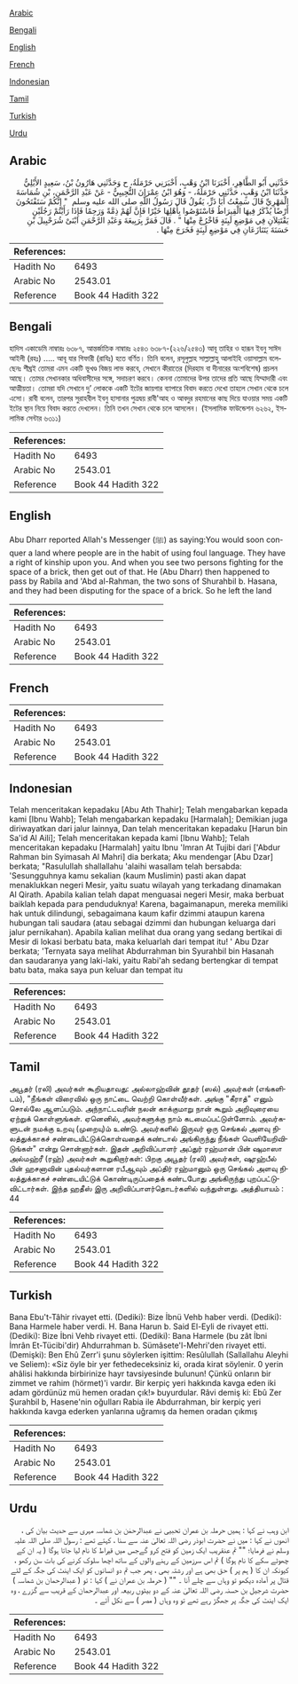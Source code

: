 [Arabic](#arabic)

[Bengali](#bengali)

[English](#english)

[French](#french)

[Indonesian](#indonesian)

[Tamil](#tamil)

[Turkish](#turkish)

[Urdu](#urdu)

## Arabic


<div dir="rtl" lang="ar" style={{fontSize:'larger',backgroundColor:'#f8f9fa',padding:20}}>
حَدَّثَنِي أَبُو الطَّاهِرِ، أَخْبَرَنَا ابْنُ وَهْبٍ، أَخْبَرَنِي حَرْمَلَةُ، ح وَحَدَّثَنِي هَارُونُ بْنُ، سَعِيدٍ الأَيْلِيُّ حَدَّثَنَا ابْنُ وَهْبٍ، حَدَّثَنِي حَرْمَلَةُ، - وَهُوَ ابْنُ عِمْرَانَ التُّجِيبِيُّ - عَنْ عَبْدِ الرَّحْمَنِ، بْنِ شُمَاسَةَ الْمَهْرِيِّ قَالَ سَمِعْتُ أَبَا ذَرٍّ، يَقُولُ قَالَ رَسُولُ اللَّهِ صلى الله عليه وسلم ‏ "‏ إِنَّكُمْ سَتَفْتَحُونَ أَرْضًا يُذْكَرُ فِيهَا الْقِيرَاطُ فَاسْتَوْصُوا بِأَهْلِهَا خَيْرًا فَإِنَّ لَهُمْ ذِمَّةً وَرَحِمًا فَإِذَا رَأَيْتُمْ رَجُلَيْنِ يَقْتَتِلاَنِ فِي مَوْضِعِ لَبِنَةٍ فَاخْرُجْ مِنْهَا ‏"‏ ‏.‏ قَالَ فَمَرَّ بِرَبِيعَةَ وَعَبْدِ الرَّحْمَنِ ابْنَىْ شُرَحْبِيلَ بْنِ حَسَنَةَ يَتَنَازَعَانِ فِي مَوْضِعِ لَبِنَةٍ فَخَرَجَ مِنْهَا ‏.‏
</div>
<div style={{backgroundColor:'#f8f9fa',padding:20, marginBottom: 10}}><table> <thead> <tr> <th>References:</th> <th></th> </tr> </thead> <tbody><tr><td>Hadith No</td><td>6493</td></tr><tr><td>Arabic No</td><td>2543.01</td></tr><tr><td>Reference</td><td>Book 44 Hadith 322</td></tr></tbody></table></div>

## Bengali


<div dir="ltr" lang="bn" style={{fontSize:'larger',backgroundColor:'#f8f9fa',padding:20}}>
হাদিস একাডেমি নাম্বারঃ ৬৩৮৭, আন্তর্জাতিক নাম্বারঃ ২৫৪৩ ৬৩৮৭-(২২৬/২৫৪৩) আবূ তাহির ও হারূন ইবনু সাঈদ আইলী (রহঃ) ..... আবূ যার গিফারী (রাযিঃ) হতে বর্ণিত। তিনি বলেন, রসূলুল্লাহ সাল্লাল্লাহু আলাইহি ওয়াসাল্লাম বলেছেনঃ শীঘ্রই তোমরা এমন একটি ভূখণ্ড বিজয় লাভ করবে, সেখানে কীরাতের (দিরহাম বা দীনারের অংশবিশেষ) প্রচলন আছে। তোমর সেখানকার অধিবাসীদের সঙ্গে, সদাচরণ করবে। কেননা তোমাদের উপর তাদের প্রতি আছে যিম্মাদারী এবং আত্মীয়তা। তোমরা যদি সেখানে দু’ লোককে একটি ইটের জায়গার ব্যাপারে বিবাদ করতে দেখো তাহলে সেখান থেকে চলে এসো। রাবী বলেন, তারপর সুরাহবীল ইবনু হাসানার পুত্রদ্বয় রাবী'আহ ও আবদুর রহমানের কাছ দিয়ে যাওয়ার সময় একটি ইটের স্থান নিয়ে বিবাদ করতে দেখলেন। তিনি তখন সেখান থেকে চলে আসলেন। (ইসলামিক ফাউন্ডেশন ৬২৬২, ইসলামিক সেন্টার ৬৩১১)
</div>
<div style={{backgroundColor:'#f8f9fa',padding:20, marginBottom: 10}}><table> <thead> <tr> <th>References:</th> <th></th> </tr> </thead> <tbody><tr><td>Hadith No</td><td>6493</td></tr><tr><td>Arabic No</td><td>2543.01</td></tr><tr><td>Reference</td><td>Book 44 Hadith 322</td></tr></tbody></table></div>

## English


<div dir="ltr" lang="en" style={{fontSize:'larger',backgroundColor:'#f8f9fa',padding:20}}>
Abu Dharr reported Allah's Messenger (ﷺ) as saying:You would soon conquer a land where people are in the habit of using foul language. They have a right of kinship upon you. And when you see two persons fighting for the space of a brick, then get out of that. He (Abu Dharr) then happened to pass by Rabila and 'Abd al-Rahman, the two sons of Shurahbil b. Hasana, and they had been disputing for the space of a brick. So he left the land
</div>
<div style={{backgroundColor:'#f8f9fa',padding:20, marginBottom: 10}}><table> <thead> <tr> <th>References:</th> <th></th> </tr> </thead> <tbody><tr><td>Hadith No</td><td>6493</td></tr><tr><td>Arabic No</td><td>2543.01</td></tr><tr><td>Reference</td><td>Book 44 Hadith 322</td></tr></tbody></table></div>

## French


<div dir="ltr" lang="fr" style={{fontSize:'larger',backgroundColor:'#f8f9fa',padding:20}}>

</div>
<div style={{backgroundColor:'#f8f9fa',padding:20, marginBottom: 10}}><table> <thead> <tr> <th>References:</th> <th></th> </tr> </thead> <tbody><tr><td>Hadith No</td><td>6493</td></tr><tr><td>Arabic No</td><td>2543.01</td></tr><tr><td>Reference</td><td>Book 44 Hadith 322</td></tr></tbody></table></div>

## Indonesian


<div dir="ltr" lang="id" style={{fontSize:'larger',backgroundColor:'#f8f9fa',padding:20}}>
Telah menceritakan kepadaku [Abu Ath Thahir]; Telah mengabarkan kepada kami [Ibnu Wahb]; Telah mengabarkan kepadaku [Harmalah]; Demikian juga diriwayatkan dari jalur lainnya, Dan telah menceritakan kepadaku [Harun bin Sa'id Al Aili]; Telah menceritakan kepada kami [Ibnu Wahb]; Telah menceritakan kepadaku [Harmalah] yaitu Ibnu 'Imran At Tujibi dari ['Abdur Rahman bin Syimasah Al Mahri] dia berkata; Aku mendengar [Abu Dzar] berkata; "Rasulullah shallallahu 'alaihi wasallam telah bersabda: 'Sesungguhnya kamu sekalian (kaum Muslimin) pasti akan dapat menaklukkan negeri Mesir, yaitu suatu wilayah yang terkadang dinamakan Al Qirath. Apabila kalian telah dapat menguasai negeri Mesir, maka berbuat baiklah kepada para penduduknya! Karena, bagaimanapun, mereka memiliki hak untuk dilindungi, sebagaimana kaum kafir dzimmi ataupun karena hubungan tali saudara (atau sebagai dzimmi dan hubungan keluarga dari jalur pernikahan). Apabila kalian melihat dua orang yang sedang bertikai di Mesir di lokasi berbatu bata, maka keluarlah dari tempat itu! ' Abu Dzar berkata; 'Ternyata saya melihat Abdurrahman bin Syurahbil bin Hasanah dan saudaranya yang laki-laki, yaitu Rabi'ah sedang bertengkar di tempat batu bata, maka saya pun keluar dan tempat itu
</div>
<div style={{backgroundColor:'#f8f9fa',padding:20, marginBottom: 10}}><table> <thead> <tr> <th>References:</th> <th></th> </tr> </thead> <tbody><tr><td>Hadith No</td><td>6493</td></tr><tr><td>Arabic No</td><td>2543.01</td></tr><tr><td>Reference</td><td>Book 44 Hadith 322</td></tr></tbody></table></div>

## Tamil


<div dir="ltr" lang="ta" style={{fontSize:'larger',backgroundColor:'#f8f9fa',padding:20}}>
அபூதர் (ரலி) அவர்கள் கூறியதாவது: அல்லாஹ்வின் தூதர் (ஸல்) அவர்கள் (எங்களிடம்), "நீங்கள் விரைவில் ஒரு நாட்டை வெற்றி கொள்வீர்கள். அங்கு "கீராத்" எனும் சொல்லே ஆளப்படும். அந்நாட்டவரின் நலன் காக்குமாறு நான் கூறும் அறிவுரையை ஏற்றுக் கொள்ளுங்கள். ஏனெனில், அவர்களுக்கு நாம் கடமைப்பட்டுள்ளோம். அவர்களுடன் நமக்கு உறவு (முறையு)ம் உண்டு. அவர்களில் இருவர் ஒரு செங்கல் அளவு நிலத்துக்காகச் சண்டையிட்டுக்கொள்வதைக் கண்டால் அங்கிருந்து நீங்கள் வெளியேறிவிடுங்கள்" என்று சொன்னார்கள். இதன் அறிவிப்பாளர் அப்துர் ரஹ்மான் பின் ஷுமாஸா அல்மஹ்ரீ (ரஹ்) அவர்கள் கூறுகிறார்கள்: பிறகு அபூதர் (ரலி) அவர்கள், ஷுரஹ்பீல் பின் ஹசனாவின் புதல்வர்களான ரபீஆவும் அப்திர் ரஹ்மானும் ஒரு செங்கல் அளவு நிலத்துக்காகச் சண்டையிட்டுக் கொண்டிருப்பதைக் கண்டபோது அங்கிருந்து புறப்பட்டுவிட்டார்கள். இந்த ஹதீஸ் இரு அறிவிப்பாளர்தொடர்களில் வந்துள்ளது. அத்தியாயம் : 44
</div>
<div style={{backgroundColor:'#f8f9fa',padding:20, marginBottom: 10}}><table> <thead> <tr> <th>References:</th> <th></th> </tr> </thead> <tbody><tr><td>Hadith No</td><td>6493</td></tr><tr><td>Arabic No</td><td>2543.01</td></tr><tr><td>Reference</td><td>Book 44 Hadith 322</td></tr></tbody></table></div>

## Turkish


<div dir="ltr" lang="tr" style={{fontSize:'larger',backgroundColor:'#f8f9fa',padding:20}}>
Bana Ebu't-Tâhir rivayet etti. (Dediki): Bize İbnü Vehb haber verdi. (Dediki): Bana Harmele haber verdi. H. Bana Harun b. Said El-Eyli de rivayet etti. (Dediki): Bize İbni Vehb rivayet etti. (Dediki): Bana Harmele (bu zât İbni İmrân Et-Tücibi'dir) Ahdurrahman b. Sümâsete'l-Mehri'den rivayet etti. (Demişki): Ben Ehû Zerr'i şunu söylerken işittim: Resûlullah (Sallallahu Aleyhi ve Seliem): «Siz öyle bir yer fethedeceksiniz ki, orada kirat söylenir. 0 yerin ahâlisi hakkında birbirinize hayr tavsiyesinde bulunun! Çünkü onların bir zimmet ve rahim (hörmet)'i vardır. Bir kerpiç yeri hakkında kavga eden iki adam gördünüz mü hemen oradan çık!» buyurdular. Râvi demiş ki: Ebû Zer Şurahbil b, Hasene'nin oğulları Rabia ile Abdurrahman, bir kerpiç yeri hakkında kavga ederken yanlarına uğramış da hemen oradan çıkmış
</div>
<div style={{backgroundColor:'#f8f9fa',padding:20, marginBottom: 10}}><table> <thead> <tr> <th>References:</th> <th></th> </tr> </thead> <tbody><tr><td>Hadith No</td><td>6493</td></tr><tr><td>Arabic No</td><td>2543.01</td></tr><tr><td>Reference</td><td>Book 44 Hadith 322</td></tr></tbody></table></div>

## Urdu


<div dir="rtl" lang="ur" style={{fontSize:'larger',backgroundColor:'#f8f9fa',padding:20}}>
ابن وہب نے کہا : ہمیں حرملہ بن عمران تحبیی نے عبدالرحمٰن بن شماسہ مہری سے حدیث بیان کی ، انھوں نے کہا : میں نے حضرت ابوذر رضی اللہ تعالیٰ عنہ سے سنا ، کہتے تھے : رسول اللہ صلی اللہ علیہ وسلم نے فرمایا؛ "" تم عنقریب ایک زمین کو فتح کرو گےجس میں قیراط کا نام لیا جاتا ہوگا ( یہ ان کے چھوٹے سکے کا نام ہوگا ) تم اس سرزمین کے رہنے والوں کے ساتھ اچھا سلوک کرنے کی بات سن رکھو ، کیونکہ ان کا ( ہم پر ) حق بھی ہے اور رشتہ بھی ، پھر جب تم دو انسانوں کو ایک اینٹ کی جگہ کے لئے قتال پر آمادہ دیکھو تو وہاں سے چلے آنا ۔ "" ( حرملہ بن عمران نے ) کہا : تو ( عبدالرحمان بن شماسہ ) حضرت شرجیل بن حسنہ رضی اللہ تعالیٰ عنہ کے دو بیٹوں ربیعہ اور عبدالرحمان کے قریب سے گزرے ، وہ ایک اینٹ کی جگہ پر جھگڑ رہے تھے تو وہ وہاں ( مصر ) سے نکل آئے ۔
</div>
<div style={{backgroundColor:'#f8f9fa',padding:20, marginBottom: 10}}><table> <thead> <tr> <th>References:</th> <th></th> </tr> </thead> <tbody><tr><td>Hadith No</td><td>6493</td></tr><tr><td>Arabic No</td><td>2543.01</td></tr><tr><td>Reference</td><td>Book 44 Hadith 322</td></tr></tbody></table></div>